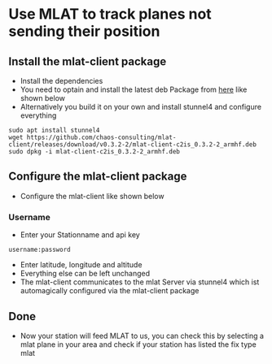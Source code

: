# Use MLAT to track planes not sending their position

## Install the mlat-client package
* Install the dependencies
* You need to optain and install the latest deb Package from [here](https://github.com/chaos-consulting/mlat-client) like shown below
* Alternatively you build it on your own and install stunnel4 and configure everything

```
sudo apt install stunnel4
wget https://github.com/chaos-consulting/mlat-client/releases/download/v0.3.2-2/mlat-client-c2is_0.3.2-2_armhf.deb
sudo dpkg -i mlat-client-c2is_0.3.2-2_armhf.deb
```

## Configure the mlat-client package
* Configure the mlat-client like shown below

### Username
* Enter your Stationname and api key
```
username:password
```
* Enter latitude, longitude and altitude
* Everything else can be left unchanged
* The mlat-client communicates to the mlat Server via stunnel4 which ist automagically configured via the mlat-client package

## Done
* Now your station will feed MLAT to us, you can check this by selecting a mlat plane in your area and check if your station has listed the fix type mlat
